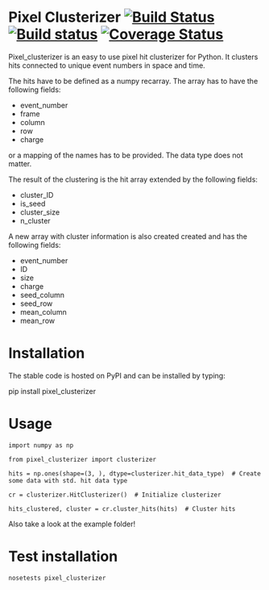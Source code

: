 # Pixel Clusterizer [![Build Status](https://travis-ci.org/SiLab-Bonn/pixel_clusterizer.svg?branch=master)](https://travis-ci.org/SiLab-Bonn/pixel_clusterizer) [![Build status](https://ci.appveyor.com/api/projects/status/c8jqu9ow696opevf?svg=true)](https://ci.appveyor.com/project/laborleben/pixel-clusterizer) [![Coverage Status](https://coveralls.io/repos/github/SiLab-Bonn/pixel_clusterizer/badge.svg?branch=master)](https://coveralls.io/github/SiLab-Bonn/pixel_clusterizer?branch=master)

Pixel_clusterizer is an easy to use pixel hit clusterizer for Python. It clusters hits connected to unique event numbers in space and time.

The hits have to be defined as a numpy recarray. The array has to have the following fields:
- event_number
- frame
- column
- row
- charge

or a mapping of the names has to be provided. The data type does not matter.

The result of the clustering is the hit array extended by the following fields:
- cluster_ID
- is_seed
- cluster_size
- n_cluster

A new array with cluster information is also created created and has the following fields:
- event_number
- ID
- size
- charge
- seed_column
- seed_row
- mean_column
- mean_row



# Installation

The stable code is hosted on PyPI and can be installed by typing:

pip install pixel_clusterizer

# Usage

```
import numpy as np

from pixel_clusterizer import clusterizer

hits = np.ones(shape=(3, ), dtype=clusterizer.hit_data_type)  # Create some data with std. hit data type

cr = clusterizer.HitClusterizer()  # Initialize clusterizer

hits_clustered, cluster = cr.cluster_hits(hits)  # Cluster hits

```
Also take a look at the example folder!

# Test installation
```
nosetests pixel_clusterizer
```
